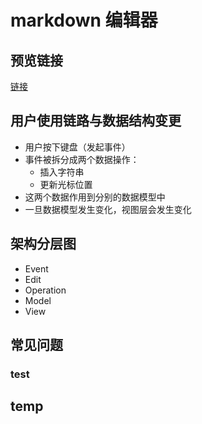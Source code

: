 # markdown 编辑器

## 预览链接

[链接](https://wojiaofengzhongzhuifeng.github.io/markdown-editor/)

## 用户使用链路与数据结构变更

- 用户按下键盘（发起事件）
- 事件被拆分成两个数据操作：
  - 插入字符串
  - 更新光标位置
- 这两个数据作用到分别的数据模型中
- 一旦数据模型发生变化，视图层会发生变化

## 架构分层图

- Event 
- Edit
- Operation
- Model
- View

## 常见问题

### test

## temp
